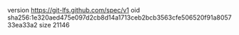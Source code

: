 version https://git-lfs.github.com/spec/v1
oid sha256:1e320aed475e097d2cb8d14a1713ceb2bcb3563cfe506520f91a805733ea33a2
size 21146
